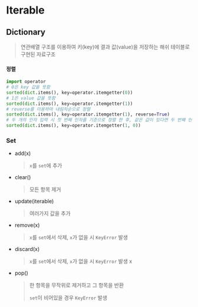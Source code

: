 # Iterable



## Dictionary

> 연관배열 구조를 이용하여 키(key)에 결과 값(value)을 저장하는 해쉬 테이블로 구현된 자료구조



#### 정렬

```python
import operator
# 0은 key 값을 뜻함
sorted(dict.items(), key=operator.itemgetter(0))
# 1은 value 값을 뜻함
sorted(dict.items(), key=operator.itemgetter(1))
# reverse를 이용하여 내림차순으로 정렬
sorted(dict.items(), key=operator.itemgetter(1), reverse=True)
# 두 개의 인자 입력 시 첫 번째 인자를 기준으로 정렬 한 후, 같은 값이 있다면 두 번째 인자를 기준으로 정렬
sorted(dict.items(), key=operator.itemgetter(1, 0))
```



### Set

* add(x)

  > `x`를 `set`에 추가

* clear()

  > 모든 항목 제거

* update(iterable)

  > 여러가지 값을 추가

* remove(x)

  > `x`를 `set`에서 삭제, `x`가 없을 시 `KeyError` 발생

* discard(x)

  > `x`를 `set`에서 삭제, `x`가 없을 시 `KeyError` 발생 x

* pop()

  > 한 항목을 무작위로 제거하고 그 항목을 반환
  >
  > `set`이 비어있을 경우 `KeyError` 발생